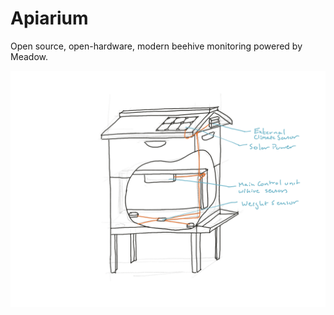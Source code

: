 # Apiarium

Open source, open-hardware, modern beehive monitoring powered by Meadow.


![](Design/Sketches/Hive_Cataway_w_Labels.png)